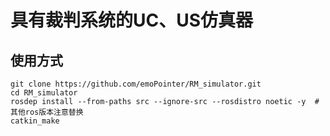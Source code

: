 # 具有裁判系统的UC、US仿真器
## 使用方式
```
git clone https://github.com/emoPointer/RM_simulator.git
cd RM_simulator
rosdep install --from-paths src --ignore-src --rosdistro noetic -y  #其他ros版本注意替换
catkin_make

```